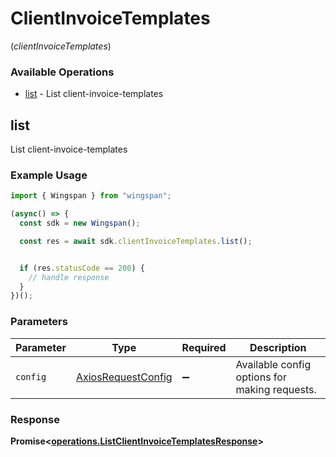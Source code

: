 # ClientInvoiceTemplates
(*clientInvoiceTemplates*)

### Available Operations

* [list](#list) - List client-invoice-templates

## list

List client-invoice-templates

### Example Usage

```typescript
import { Wingspan } from "wingspan";

(async() => {
  const sdk = new Wingspan();

  const res = await sdk.clientInvoiceTemplates.list();


  if (res.statusCode == 200) {
    // handle response
  }
})();
```

### Parameters

| Parameter                                                    | Type                                                         | Required                                                     | Description                                                  |
| ------------------------------------------------------------ | ------------------------------------------------------------ | ------------------------------------------------------------ | ------------------------------------------------------------ |
| `config`                                                     | [AxiosRequestConfig](https://axios-http.com/docs/req_config) | :heavy_minus_sign:                                           | Available config options for making requests.                |


### Response

**Promise<[operations.ListClientInvoiceTemplatesResponse](../../models/operations/listclientinvoicetemplatesresponse.md)>**

